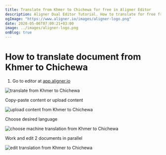 ```yaml
---
title: Translate from Khmer to Chichewa for free in Aligner Editor
description: Aligner Dual Editor Tutorial. How to translate for free from Khmer to Chichewa. Aligner is multilingual document management platform. 
ogImage: "https://www.aligner.io/images/aligner-logo.png"
date: 2020-05-06T07:09:21+03:00
image: ../images/aligner-logo.png
onBlog: true
---
```


# How to translate document from Khmer to Chichewa

1. Go to editor at [app.aligner.io](https://app.aligner.io "Aligner App web page")

![translate from Khmer to Chichewa](../aligner-blank-editor.png "translate from Khmer to Chichewa")

Copy-paste content or upload content

![upload content from Khmer to Chichewa](../aligner-uploaded-document.png "upload content from Khmer to Chichewa")

Choose desired language

![choose machine translation from Khmer to Chichewa](../aligner-language-dropdown.png "choose machine translation from Khmer to Chichewa")

Work and edit 2 documents in parallel

![edit translation from Khmer to Chichewa](../aligner-double-sitded-editor.png "edit translation from Khmer to Chichewa")

